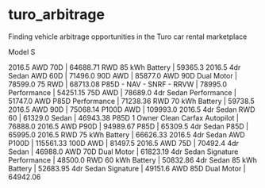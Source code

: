 # turo_arbitrage
Finding vehicle arbitrage opportunities in the Turo car rental marketplace

Model S

2016.5 AWD 70D | 64688.71
RWD 85 kWh Battery | 59365.3
2016.5 4dr Sedan AWD 60D | 71496.0
90D AWD | 85877.0
AWD 90D Dual Motor | 78599.0
75 RWD | 68713.08
P85D - NAV - SNRF - RRVW | 78995.0
Performance | 54251.15
75D AWD | 78689.0
4dr Sedan Performance | 51747.0
AWD P85D Performance | 71238.36
RWD 70 kWh Battery | 59738.5
2016.5 AWD 90D | 75068.14
P100D AWD | 109993.0
2016.5 4dr Sedan RWD 60 | 61329.0
Sedan | 46943.38
P85D 1 Owner Clean Carfax Autopilot | 76888.0
2016.5 AWD P90D | 94989.67
P85D | 65309.5
4dr Sedan P85D | 65995.0
2016.5 RWD 75 kWh Battery | 66626.33
2016.5 4dr Sedan AWD P100D | 115561.33
100D AWD | 81497.5
2016.5 AWD 75D | 70492.4
4dr Sedan | 46988.0
AWD 70D Dual Motor | 61823.19
4dr Sedan Signature Performance | 48500.0
RWD 60 kWh Battery | 50832.86
4dr Sedan 85 kWh Battery | 52683.95
4dr Sedan Signature | 49151.6
AWD 85D Dual Motor | 64942.06
